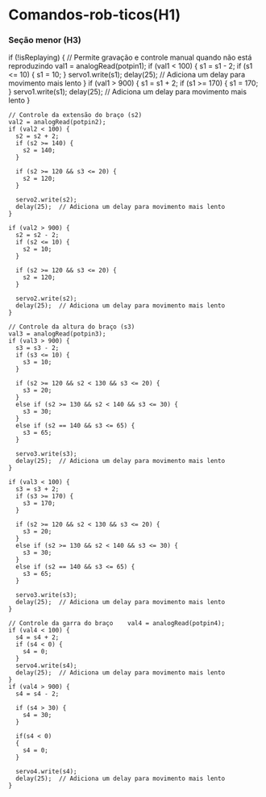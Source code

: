 # Comandos-rob-ticos(H1)
### Seção menor (H3)
if (!isReplaying) { // Permite gravação e controle manual quando não está reproduzindo
    val1 = analogRead(potpin1);
    if (val1 < 100) {
      s1 = s1 - 2;
      if (s1 <= 10) {
        s1 = 10;
      }
      servo1.write(s1);
      delay(25);  // Adiciona um delay para movimento mais lento
    }
    if (val1 > 900) {
      s1 = s1 + 2;
      if (s1 >= 170) {
        s1 = 170;
      }
      servo1.write(s1);
      delay(25);  // Adiciona um delay para movimento mais lento
    }

    // Controle da extensão do braço (s2)
    val2 = analogRead(potpin2);
    if (val2 < 100) {
      s2 = s2 + 2;
      if (s2 >= 140) {
        s2 = 140;
      }

      if (s2 >= 120 && s3 <= 20) {
        s2 = 120;
      }

      servo2.write(s2);
      delay(25);  // Adiciona um delay para movimento mais lento
    }

    if (val2 > 900) {
      s2 = s2 - 2;
      if (s2 <= 10) {
        s2 = 10;
      }

      if (s2 >= 120 && s3 <= 20) {
        s2 = 120;
      }

      servo2.write(s2);
      delay(25);  // Adiciona um delay para movimento mais lento
    }

    // Controle da altura do braço (s3)
    val3 = analogRead(potpin3);
    if (val3 > 900) {
      s3 = s3 - 2;
      if (s3 <= 10) {
        s3 = 10;
      }

      if (s2 >= 120 && s2 < 130 && s3 <= 20) {
        s3 = 20;
      }
      else if (s2 >= 130 && s2 < 140 && s3 <= 30) {
        s3 = 30;
      }
      else if (s2 == 140 && s3 <= 65) {
        s3 = 65;
      }

      servo3.write(s3);
      delay(25);  // Adiciona um delay para movimento mais lento
    }

    if (val3 < 100) {
      s3 = s3 + 2;
      if (s3 >= 170) {
        s3 = 170;
      }

      if (s2 >= 120 && s2 < 130 && s3 <= 20) {
        s3 = 20;
      }
      else if (s2 >= 130 && s2 < 140 && s3 <= 30) {
        s3 = 30;
      }
      else if (s2 == 140 && s3 <= 65) {
        s3 = 65;
      }

      servo3.write(s3);
      delay(25);  // Adiciona um delay para movimento mais lento
    }

    // Controle da garra do braço    val4 = analogRead(potpin4);
    if (val4 < 100) {
      s4 = s4 + 2;
      if (s4 < 0) {
        s4 = 0;
      }
      servo4.write(s4);
      delay(25);  // Adiciona um delay para movimento mais lento
    }
    if (val4 > 900) {
      s4 = s4 - 2;
      
      if (s4 > 30) {
        s4 = 30;
      }

      if(s4 < 0)
      {
        s4 = 0;
      }

      servo4.write(s4);
      delay(25);  // Adiciona um delay para movimento mais lento
    }
